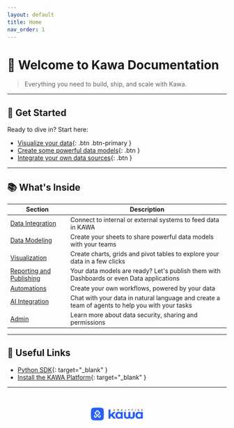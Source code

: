 ```yaml
---
layout: default
title: Home
nav_order: 1
---
```



# 👋 Welcome to Kawa Documentation

> Everything you need to build, ship, and scale with Kawa.

---

## 🚀 Get Started

Ready to dive in? Start here:

- [Visualize your data](./03__visualization.md#manage-your-views-in-sheets){: .btn .btn-primary }
- [Create some powerful data models](/02__modeling.md){: .btn }
- [Integrate your own data sources](/01__data_integration.md#data-integration){: .btn }

---

## 📚 What's Inside

| Section         | Description                                     |
|----------------|-------------------------------------------------|
| [Data Integration](./01__data_integration.md) | Connect to internal or external systems to feed data in KAWA |
| [Data Modeling](./02__modeling.md) | Create your sheets to share powerful data models with your teams    |
| [Visualization](./03__visualization.md) | Create charts, grids and pivot tables to explore your data in a few clicks         |
| [Reporting and Publishing](./04__publishing.md) | Your data models are ready? Let's publish them with Dashboards or even Data applications        |
| [Automations](./05__automations.md) | Create your own workflows, powered by your data       |
| [AI Integration](./06__ai_integration.md) | Chat with your data in natural language and create a team of agents to help you with your tasks       |
| [Admin](./07__administration.md) | Learn more about data security, sharing and permissions       |

---

## 🔗 Useful Links

- [Python SDK](https://github.com/kawa-analytics/kywy-documentation){: target="_blank" }
- [Install the KAWA Platform](https://github.com/kawa-analytics/kawa-docker-install){: target="_blank" }


---

<p align="center">
  <img src="./logo.png" alt="Kawa Logo" width="120" style="margin-top: 2rem;" />
</p>